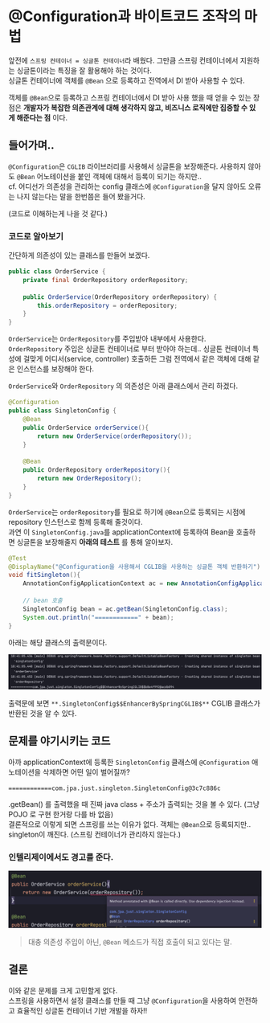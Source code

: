 # @Configuration과 바이트코드 조작의 마법

앞전에 `스프링 컨테이너 = 싱글톤 컨테이너`라 배웠다. 그만큼 스프링 컨테이너에서 지원하는 싱글톤이라는 특징을 잘 활용해야 하는 것이다.  
싱글톤 컨테이너에 객체를 `@Bean` 으로 등록하고 전역에서 DI 받아 사용할 수 있다.

객체를 `@Bean`으로 등록하고 스프링 컨테이너에서 DI 받아 사용 했을 때 얻을 수 있는 장점은 **개발자가 복잡한 의존관계에 대해 생각하지 않고, 비즈니스 로직에만 집중할 수 있게 해준다는 점** 이다.

## 들어가며..

`@Configuration`은 `CGLIB` 라이브러리를 사용해서 싱글톤을 보장해준다. 사용하지 않아도 `@Bean` 어노테이션을 붙인 객체에 대해서 등록이 되기는 하지만..  
cf. 어디선가 의존성을 관리하는 config 클래스에 `@Configuration`을 달지 않아도 오류는 나지 않는다는 말을 한번쯤은 들어 봤을거다.

(코드로 이해하는게 나을 것 같다.)

### 코드로 알아보기

간단하게 의존성이 있는 클래스를 만들어 보겠다. 

```java
public class OrderService {
    private final OrderRepository orderRepository;

    public OrderService(OrderRepository orderRepository) {
        this.orderRepository = orderRepository;
    }
}
```

`OrderService`는 `OrderRepository`를 주입받아 내부에서 사용한다.  
`OrderRepository` 주입은 싱글톤 컨테이너로 부터 받아야 하는데.. 싱글톤 컨테이너 특성에 걸맞게 어디서(service, controller) 호출하든 그럼 전역에서 같은 객체에 대해 같은 인스턴스를 보장해야 한다.

`OrderService`와 `OrderRepository` 의 의존성은 아래 클래스에서 관리 하겠다.

```java
@Configuration
public class SingletonConfig {
    @Bean
    public OrderService orderService(){
        return new OrderService(orderRepository());
    }

    @Bean
    public OrderRepository orderRepository(){
        return new OrderRepository();
    }
}
```

`OrderService`는 `orderRepository`를 필요로 하기에 `@Bean`으로 등록되는 시점에 repository 인스턴스로 함께 등록해 줄것이다.  
과연 이 `SingletonConfig.java`를 applicationContext에 등록하여 Bean을 호출하면 싱글톤을 보장해줄지 **아래의 테스트** 를 통해 알아보자.

```java
@Test
@DisplayName("@Configuration을 사용해서 CGLIB을 사용하는 싱글톤 객체 반환하기")
void fitSingleton(){
    AnnotationConfigApplicationContext ac = new AnnotationConfigApplicationContext(SingletonConfig.class);

    // bean 호출
    SingletonConfig bean = ac.getBean(SingletonConfig.class);
    System.out.println("============" + bean);
}
```

아래는 해당 클래스의 출력문이다.

<img src="../../img/CGLIB-keep-singleton.png" width="600px">

출력문에 보면 `**.SingletonConfig$$EnhancerBySpringCGLIB$**` CGLIB 클래스가 반환된 것을 알 수 있다.  

## 문제를 야기시키는 코드

아까 applicationContext에 등록한 `SingletonConfig` 클래스에 `@Configuration` 애노테이션을 삭제하면 어떤 일이 벌어질까?

```
============com.jpa.just.singleton.SingletonConfig@3c7c886c
```

.getBean() 를 출력했을 때 진짜 java class + 주소가 출력되는 것을 볼 수 있다. (그냥 POJO 로 구현 한거랑 다를 바 없음)  
결론적으로 이렇게 되면 스프링를 쓰는 이유가 없다. 객체는 `@Bean`으로 등록되지만.. singleton이 깨진다. (스프링 컨테이너가 관리하지 않는다.)

### 인텔리제이에서도 경고를 준다. 

<img src="../../img/not-spring-container-warn.png" width="700px">

> 대충 의존성 주입이 아닌, `@Bean` 메소드가 직접 호출이 되고 있다는 말.

## 결론

이와 같은 문제를 크게 고민할게 없다.  
스프링을 사용하면서 설정 클래스를 만들 때 그냥 `@Configuration`을 사용하여 안전하고 효율적인 싱글톤 컨테이너 기반 개발을 하자!!